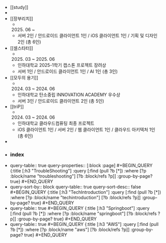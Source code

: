 - [[study]]
-
- [[장부리치]]
	- 2025. 06 ~
	- 서버 2인 / 안드로이드 클라이언트 1인 / iOS 클라이언트 1인 / 기획 및 디자인 2인 (총 6인)
- [[셀스타터]]
	- 2025. 03 ~ 2025. 06
	- 인하대학교 2025-1학기 캡스톤 프로젝트 장려상
	- 서버 1인 / 안드로이드 클라이언트 1인 / AI 1인 (총 3인)
- [[모두의 용기]]
	- 2024. 03 ~ 2024. 06
	- 인하대학교 탄소중립 INNOVATION ACADEMY 우수상
	- 서버 3인 / 안드로이드 클라이언트 2인 (총 5인)
- [[triP]]
	- 2024. 03 ~ 2024. 06
	- 인하대학교 클라우드컴퓨팅 최종 프로젝트
	- iOS 클라이언트 1인 / 서버 2인 / 웹 클라이언트 1인 / 클라우드 아키텍처 1인 (총 6인)
-
- ### index
- query-table:: true
  query-properties:: [:block :page]
  #+BEGIN_QUERY
  {:title [:h3 "TroubleShooting"]
  :query [:find (pull ?b [*])
               :where
                [?p :block/name "troubleshooting"]
                [?b :block/refs ?p]]
  :group-by-page? true}
  #+END_QUERY
- query-sort-by:: block
  query-table:: true
  query-sort-desc:: false
  #+BEGIN_QUERY
  {:title [:h3 "TechIntroduction"]
  :query [:find (pull ?b [*])
               :where
                [?p :block/name "techintroduction"]
                [?b :block/refs ?p]]
  :group-by-page? true}
  #+END_QUERY
- query-table:: true
  #+BEGIN_QUERY
  {:title [:h3 "Springboot"]
  :query [:find (pull ?b [*])
               :where
                [?p :block/name "springboot"]
                [?b :block/refs ?p]]
  :group-by-page? true}
  #+END_QUERY
- query-table:: true
  #+BEGIN_QUERY
  {:title [:h3 "AWS"]
  :query [:find (pull ?b [*])
               :where
                [?p :block/name "aws"]
                [?b :block/refs ?p]]
  :group-by-page? true}
  #+END_QUERY